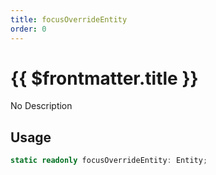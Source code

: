 ```yaml
---
title: focusOverrideEntity
order: 0
---
```


# {{ $frontmatter.title }}

No Description

## Usage

```ts
static readonly focusOverrideEntity: Entity;
```
